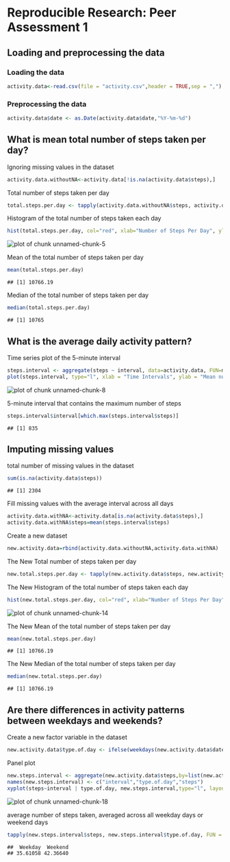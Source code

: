 # Reproducible Research: Peer Assessment 1

## Loading and preprocessing the data

### Loading the data


```r
activity.data<-read.csv(file = "activity.csv",header = TRUE,sep = ",")
```

### Preprocessing the data


```r
activity.data$date <- as.Date(activity.data$date,"%Y-%m-%d")
```

## What is mean total number of steps taken per day?

Ignoring missing values in the dataset

```r
activity.data.withoutNA<-activity.data[!is.na(activity.data$steps),]
```

Total number of steps taken per day

```r
total.steps.per.day <- tapply(activity.data.withoutNA$steps, activity.data.withoutNA$date,sum)
```

Histogram of the total number of steps taken each day

```r
hist(total.steps.per.day, col="red", xlab="Number of Steps Per Day", ylab="Frequency", main="Histogram of Total Steps Taken Per day")
```

![plot of chunk unnamed-chunk-5](figure/unnamed-chunk-5-1.png) 

Mean of the total number of steps taken per day

```r
mean(total.steps.per.day)
```

```
## [1] 10766.19
```

Median of the total number of steps taken per day

```r
median(total.steps.per.day)
```

```
## [1] 10765
```

## What is the average daily activity pattern?

Time series plot of the 5-minute interval

```r
steps.interval <- aggregate(steps ~ interval, data=activity.data, FUN=mean)
plot(steps.interval, type="l", xlab = "Time Intervals", ylab = "Mean number of steps", main = "Average Steps (5 min. Intervals)", col = "blue")
```

![plot of chunk unnamed-chunk-8](figure/unnamed-chunk-8-1.png) 

5-minute interval that contains the maximum number of steps

```r
steps.interval$interval[which.max(steps.interval$steps)]
```

```
## [1] 835
```

## Imputing missing values
total number of missing values in the dataset

```r
sum(is.na(activity.data$steps))
```

```
## [1] 2304
```

Fill missing values with the average interval across all days

```r
activity.data.withNA<-activity.data[is.na(activity.data$steps),]
activity.data.withNA$steps=mean(steps.interval$steps)
```

Create a new dataset

```r
new.activity.data=rbind(activity.data.withoutNA,activity.data.withNA)
```
The New Total number of steps taken per day

```r
new.total.steps.per.day <- tapply(new.activity.data$steps, new.activity.data$date,sum)
```

The New Histogram of the total number of steps taken each day

```r
hist(new.total.steps.per.day, col="red", xlab="Number of Steps Per Day", ylab="Frequency", main="Histogram of Total Steps Taken Per day")
```

![plot of chunk unnamed-chunk-14](figure/unnamed-chunk-14-1.png) 

The New Mean of the total number of steps taken per day

```r
mean(new.total.steps.per.day)
```

```
## [1] 10766.19
```

The New Median of the total number of steps taken per day

```r
median(new.total.steps.per.day)
```

```
## [1] 10766.19
```

## Are there differences in activity patterns between weekdays and weekends?
Create a new factor variable in the dataset

```r
new.activity.data$type.of.day <- ifelse(weekdays(new.activity.data$date) == "Saturday" | weekdays(new.activity.data$date) == "Sunday", "Weekend", "Weekday")
```

Panel plot

```r
new.steps.interval <- aggregate(new.activity.data$steps,by=list(new.activity.data$interval, new.activity.data$type.of.day),FUN=mean)
names(new.steps.interval) <- c("interval","type.of.day","steps")
xyplot(steps~interval | type.of.day, new.steps.interval,type="l", layout=c(1,2), xlab="Interval",ylab = "No. of steps")
```

![plot of chunk unnamed-chunk-18](figure/unnamed-chunk-18-1.png) 

average number of steps taken, averaged across all weekday days or weekend days

```r
tapply(new.steps.interval$steps, new.steps.interval$type.of.day, FUN = mean)
```

```
##  Weekday  Weekend 
## 35.61058 42.36640
```
